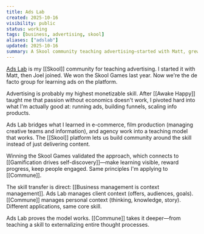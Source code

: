 ```yaml
---
title: Ads Lab
created: 2025-10-16
visibility: public
status: working
tags: [business, advertising, skool]
aliases: ["adslab"]
updated: 2025-10-16
summary: A Skool community teaching advertising—started with Matt, grew with Joel, won the Skool Games, became the de facto group for learning ads on the platform.
---
```


[Ads Lab](https://skool.com/adslab) is my [[Skool]] community for teaching advertising. I started it with Matt, then Joel joined. We won the Skool Games last year. Now we're the de facto group for learning ads on the platform.

Advertising is probably my highest monetizable skill. After [[Awake Happy]] taught me that passion without economics doesn't work, I pivoted hard into what I'm actually good at: running ads, building funnels, scaling info products.

Ads Lab bridges what I learned in e-commerce, film production (managing creative teams and information), and agency work into a teaching model that works. The [[Skool]] platform lets us build community around the skill instead of just delivering content.

Winning the Skool Games validated the approach, which connects to [[Gamification drives self-discovery]]—make learning visible, reward progress, keep people engaged. Same principles I'm applying to [[Commune]].

The skill transfer is direct: [[Business management is context management]]. Ads Lab manages client context (offers, audiences, goals). [[Commune]] manages personal context (thinking, knowledge, story). Different applications, same core skill.

Ads Lab proves the model works. [[Commune]] takes it deeper—from teaching a skill to externalizing entire thought processes.
